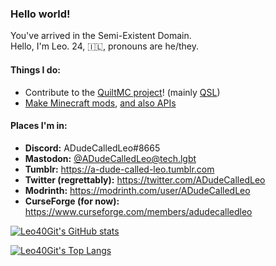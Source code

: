 ### Hello world!

You've arrived in the Semi-Existent Domain.  
Hello, I'm Leo. 24, 🇮🇱, pronouns are he/they.

#### Things I do:
- Contribute to the [QuiltMC project](https://github.com/QuiltMC)! (mainly [QSL](https://github.com/QuiltMC/quilt-standard-libraries))
- [Make Minecraft mods](https://github.com/ModsByLeo), [and also APIs](https://github.com/SpeedbridgeMC)

#### Places I'm in:
- **Discord:** ADudeCalledLeo#8665
- **Mastodon:** [@ADudeCalledLeo@tech.lgbt](https://tech.lgbt/@ADudeCalledLeo)
- **Tumblr:** https://a-dude-called-leo.tumblr.com
- **Twitter (regrettably):** https://twitter.com/ADudeCalledLeo
- **Modrinth:** https://modrinth.com/user/ADudeCalledLeo
- **CurseForge (for now):** https://www.curseforge.com/members/adudecalledleo

[![Leo40Git's GitHub stats](https://github-readme-stats.vercel.app/api?username=Leo40Git&show_icons=true&theme=tokyonight)](https://github.com/anuraghazra/github-readme-stats)

[![Leo40Git's Top Langs](https://github-readme-stats.vercel.app/api/top-langs/?username=Leo40Git&theme=tokyonight&layout=compact)](https://github.com/anuraghazra/github-readme-stats)
